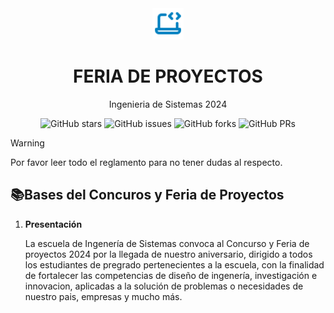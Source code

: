 <div align="center">
<img src="public/code.svg" height="50px" width="auto" /> 
<h1 style="font-weight: bold;">
 FERIA DE PROYECTOS
</h1>
<p >Ingenieria de Sistemas 2024</p>
</div>
<div align="center">


![GitHub stars](https://img.shields.io/github/stars/gpcunjfsc/FeriaProyectosSistemas)
![GitHub issues](https://img.shields.io/github/issues/gpcunjfsc/FeriaProyectosSistemas)
![GitHub forks](https://img.shields.io/github/forks/gpcunjfsc/FeriaProyectosSistemas)
![GitHub PRs](https://img.shields.io/github/issues-pr/gpcunjfsc/FeriaProyectosSistemas)

</div>

> [!WARNING]
> Por favor leer todo el reglamento para no tener dudas al respecto.

## 📚Bases del Concuros y Feria de Proyectos
1. **Presentación**
   
   La escuela de Ingenería de Sistemas convoca al Concurso y Feria de proyectos 2024 por la llegada de nuestro aniversario, dirigido a todos los estudiantes de pregrado pertenecientes a la     escuela, con la finalidad de fortalecer las competencias de diseño de ingenería, investigación e innovacion, aplicadas a la solución de problemas o necesidades de nuestro pais, empresas     y mucho más.
   
